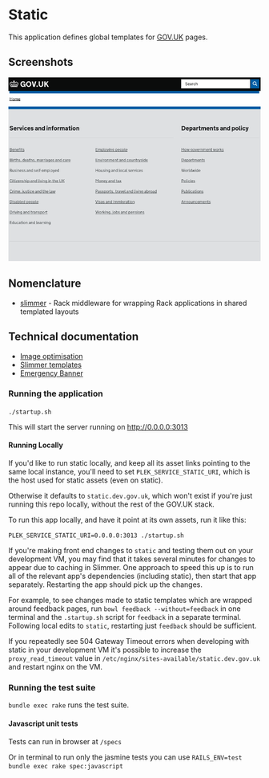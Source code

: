 # Static

This application defines global templates for [GOV.UK](https://www.gov.uk) pages.

## Screenshots

![screenshot](/doc/screenshot.png?raw=true)

## Nomenclature

* [slimmer](https://github.com/alphagov/slimmer) - Rack middleware for wrapping Rack applications in shared templated layouts

## Technical documentation

- [Image optimisation](doc/image-optimisation.md)
- [Slimmer templates](doc/slimmer_templates.md)
- [Emergency Banner](doc/emergency-banner.md)

### Running the application

`./startup.sh`

This will start the server running on http://0.0.0.0:3013

#### Running Locally

If you'd like to run static locally, and keep all its asset links pointing to
the same local instance, you'll need to set `PLEK_SERVICE_STATIC_URI`, which is
the host used for static assets (even on static).

Otherwise it defaults to `static.dev.gov.uk`, which won't exist if you're
just running this repo locally, without the rest of the GOV.UK stack.

To run this app locally, and have it point at its own assets, run it like this:

```
PLEK_SERVICE_STATIC_URI=0.0.0.0:3013 ./startup.sh
```

If you're making front end changes to `static` and testing them out
on your development VM, you may find that it takes several minutes for changes to
appear due to caching in Slimmer. One approach to speed this up is to run all of the
relevant app's dependencies (including static), then start that app separately.
Restarting the app should pick up the changes.

For example, to see changes made to static templates which
are wrapped around feedback pages, run `bowl feedback
--without=feedback` in one terminal and the `.startup.sh` script for `feedback`
in a separate terminal. Following local edits to `static`, restarting just
`feedback` should be sufficient.

If you repeatedly see 504 Gateway Timeout errors when developing with static in your
development VM it's possible to increase the `proxy_read_timeout` value in
`/etc/nginx/sites-available/static.dev.gov.uk` and restart nginx on the VM.

### Running the test suite

`bundle exec rake` runs the test suite.

#### Javascript unit tests

Tests can run in browser at `/specs`

Or in terminal to run only the jasmine tests you can use `RAILS_ENV=test bundle exec rake spec:javascript`
